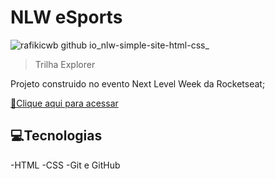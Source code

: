 # NLW eSports

![rafikicwb github io_nlw-simple-site-html-css_](https://user-images.githubusercontent.com/60990455/191158569-4d4c9ca3-e40e-463a-9cff-97362afbbb15.png)

> Trilha Explorer

Projeto construido no evento Next Level Week da Rocketseat;

[🔗Clique aqui para acessar](https://rafikicwb.github.io/nlw-simple-site-html-css/)


## 💻Tecnologias
-HTML
-CSS
-Git e GitHub

